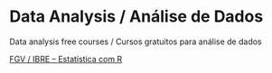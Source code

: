# Data Analysis / Análise de Dados
Data analysis free courses / Cursos gratuitos para análise de dados

[FGV / IBRE – Estatística com R](https://www.youtube.com/watch?v=8HQHf5XCS7g&list=PLuQWWXrHQLiejECp_ldRPEjuVnJrG7fVS&index=1)
